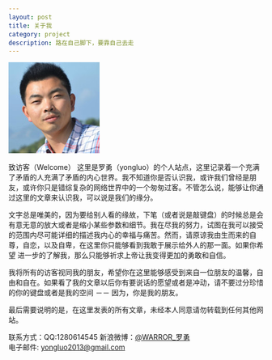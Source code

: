 ```yaml
---
layout: post
title: 关于我
category: project
description: 路在自己脚下，要靠自己去走 
---
```


![](/images/1985-08-25-about-me/head.jpg)

致访客（Welcome）
这里是罗勇（yongluo）的个人站点，这里记录着一个充满了矛盾的人充满了矛盾的内心世界。我不知道你是否认识我，或许我们曾经是朋友，或许你只是错综复杂的网络世界中的一个匆匆过客。不管怎么说，能够让你通过这里的文章来认识我，可以说是我们的缘分。

文字总是唯美的，因为要给别人看的缘故，下笔（或者说是敲键盘）的时候总是会有意无意的放大或者是缩小某些参数和细节。我在尽我的努力，试图在我可以接受 的范围内尽可能详细的描述我内心的幸福与痛苦。然而，请原谅我由生而来的自尊，自恋，以及自卑，在这里你只能够看到我敢于展示给外人的那一面。如果你希望 进一步的了解我，那么只能够祈求上帝让我变得更加的勇敢和自信。

我将所有的访客视同我的朋友，希望你在这里能够感受到来自一位朋友的温馨，自由和自在。如果看了我的文章以后你有要说话的愿望或者是冲动，请不要过分珍惜的你的键盘或者是我的空间 －－ 因为，你是我的朋友。

最后需要说明的是，在这里发表的所有文章，未经本人同意请勿转载到任何其他网站。

联系方式：QQ:1280614545
新浪微博：[@WARROR_罗勇](http://weibo.com/u/1704250760)  
电子邮件: yongluo2013@gmail.com
